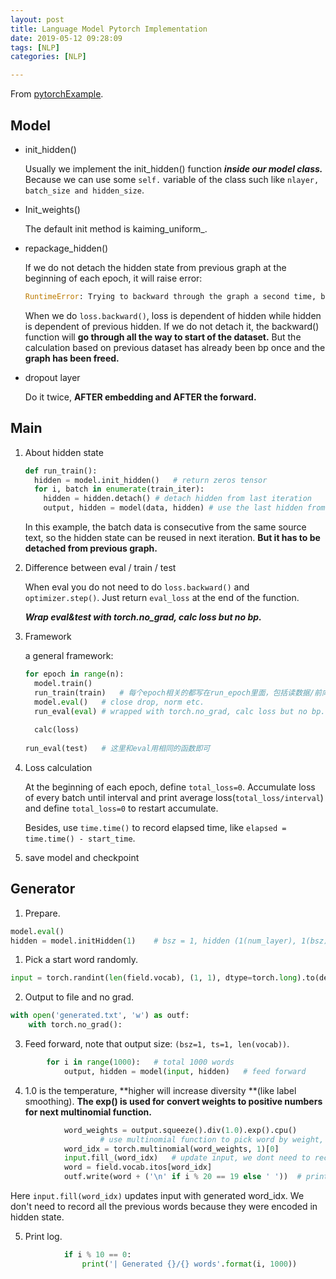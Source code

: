 ```yaml
---
layout: post
title: Language Model Pytorch Implementation
date: 2019-05-12 09:28:09
tags: [NLP]
categories: [NLP]

---
```


From [pytorchExample](https://github.com/pytorch/examples/).

## Model 

- init_hidden()

  Usually we implement the init_hidden() function ***inside our model class.*** Because we can use some `self.` variable of the class such like `nlayer, batch_size and hidden_size`.

- Init_weights()

  The default init method is kaiming_uniform_.

- repackage_hidden()

  If we do not detach the hidden state from previous graph at the beginning of each epoch, it will raise error:

  ```python
  RuntimeError: Trying to backward through the graph a second time, but the buffers have already been freed. Specify retain_graph=True when calling backward the first time.
  ```

  When we do `loss.backward()`, loss is dependent of hidden while hidden is dependent of previous hidden. If we do not detach it, the backward() function will **go through all the way to start of the dataset.** But the calculation based on previous dataset has already been bp once and the **graph has been freed.**

- dropout layer

  Do it twice, **AFTER embedding and AFTER the forward.** 

## Main

1. About hidden state

   ```python
   def run_train():
     hidden = model.init_hidden()	# return zeros tensor
     for i, batch in enumerate(train_iter):
       hidden = hidden.detach()	# detach hidden from last iteration 
       output, hidden = model(data, hidden) # use the last hidden from last iter
   ```

   In this example, the batch data is consecutive from the same source text, so the hidden state can be reused in next iteration. **But it has to be detached from previous graph.**

2. Difference between eval / train / test 

   When eval you do not need to do `loss.backward()` and `optimizer.step()`. Just return `eval_loss` at the end of the function.

   ***Wrap eval&test with torch.no_grad, calc loss but no bp.***

3. Framework

   a general framework:

   ```python
   for epoch in range(n):
     model.train()
     run_train(train)	# 每个epoch相关的都写在run_epoch里面，包括读数据/前向/损失/优化
     model.eval()	# close drop, norm etc.
     run_eval(eval)	# wrapped with torch.no_grad, calc loss but no bp.
     
     calc(loss)
     
   run_eval(test)	# 这里和eval用相同的函数即可
   ```

4. Loss calculation

   At the beginning of each epoch, define `total_loss=0`. Accumulate loss of every batch until interval and print average loss(`total_loss/interval`)  and define `total_loss=0` to restart accumulate.

   Besides, use `time.time()` to record elapsed time, like `elapsed = time.time() - start_time`.

5. save model and checkpoint

## Generator

1. Prepare.

```python
model.eval()
hidden = model.initHidden(1)	# bsz = 1, hidden (1(num_layer), 1(bsz), hidden_size)
```

1. Pick a start word randomly.

```python
input = torch.randint(len(field.vocab), (1, 1), dtype=torch.long).to(device)
```

2. Output to file and no grad.

```python
with open('generated.txt', 'w') as outf:
    with torch.no_grad():
```

3. Feed forward, note that output size: `(bsz=1, ts=1, len(vocab))`.

```python
        for i in range(1000):	# total 1000 words
            output, hidden = model(input, hidden)	# feed forward
```

4. 1.0 is the temperature, **higher will increase diversity **(like label smoothing). **The exp() is used for convert weights to positive numbers for next multinomial function.**

```python
            word_weights = output.squeeze().div(1.0).exp().cpu()
  					# use multinomial function to pick word by weight, [0] converts 1 dim to 0 dim
            word_idx = torch.multinomial(word_weights, 1)[0]
            input.fill_(word_idx)	# update input, we dont need to record history.
            word = field.vocab.itos[word_idx]
            outf.write(word + ('\n' if i % 20 == 19 else ' '))	# print \n every 20 steps
```

Here `input.fill(word_idx)` updates input with generated word_idx. We don't need to record all the previous words because they were encoded in hidden state.

5. Print log.

```python
            if i % 10 == 0:
                print('| Generated {}/{} words'.format(i, 1000))
```

